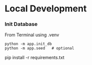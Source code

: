 # Local Development

### Init Database
From Terminal using .venv

```
python -m app.init_db
python -m app.seed   # optional 
```





pip install -r requirements.txt